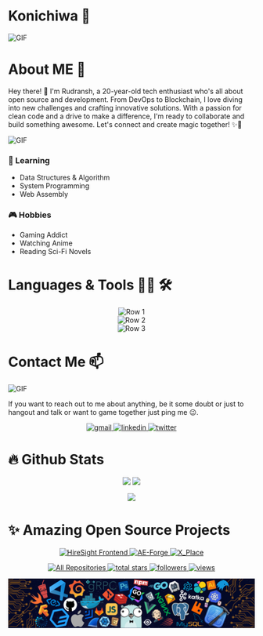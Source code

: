 # Konichiwa 👋

![GIF](https://github.com/Xx-Ashutosh-xX/Xx-Ashutosh-xX/blob/master/assets/208593.gif)

# About ME 💬

Hey there! 👋 I'm Rudransh, a 20-year-old tech enthusiast who's all about open source and development. From DevOps to Blockchain, I love diving into new challenges and crafting innovative solutions. With a passion for clean code and a drive to make a difference, I'm ready to collaborate and build something awesome. Let's connect and create magic together! ✨🚀

![GIF](https://github.com/Xx-Ashutosh-xX/Xx-Ashutosh-xX/blob/master/assets/1936.gif)

### 🌱 Learning
- Data Structures & Algorithm
- System Programming
- Web Assembly

### 🎮 Hobbies
- Gaming Addict
- Watching Anime
- Reading Sci-Fi Novels

# Languages & Tools 👨‍💻 🛠

<p align="center">
  <img src="https://skillicons.dev/icons?i=git,rust,docker,c,vim" alt="Row 1" />
  <br />
  <img src="https://skillicons.dev/icons?i=solidity,golang,notion,bun" alt="Row 2" />
  <br />
  <img src="https://skillicons.dev/icons?i=next,react,wasm,typescript,javascript" alt="Row 3" />
</p>

# Contact Me 📫

![GIF](https://github.com/Xx-Ashutosh-xX/Xx-Ashutosh-xX/blob/master/assets/93195.gif)

If you want to reach out to me about anything, be it some doubt or just to hangout and talk or want to game together just ping me 😉.

<p align="center">
  <a href="mailto:rudransh9shinghal@gmail.com">
    <img src="https://skillicons.dev/icons?i=gmail" alt="gmail" width="40" height="40" />
  </a>
  <a href="https://www.linkedin.com/in/rudransh-shinghal-264b37206/">
    <img src="https://skillicons.dev/icons?i=linkedin" alt="linkedin" width="40" height="40" />
  </a>
  <a href="https://twitter.com/rudransh190204">
    <img src="https://skillicons.dev/icons?i=twitter" alt="twitter" width="40" height="40" />
  </a>
</p>

# 🔥 Github Stats

<p align="center">
  <img width="48%" src="https://github-readme-stats.vercel.app/api?username=Ansh1902396&show_icons=true&theme=tokyonight&hide_border=true" />
  <img width="48%" src="https://github-readme-streak-stats.herokuapp.com/?user=Ansh1902396&theme=tokyonight&hide_border=true" />
</p>
<p align="center">
  <img width="48%" src="https://github-readme-stats.vercel.app/api/top-langs/?username=Ansh1902396&layout=compact&theme=tokyonight&hide_border=true" />
</p>

# ✨ Amazing Open Source Projects

<p align="center">
  <a href="https://github.com/HireSight/Frontend">
    <img width="32%" src="https://github-readme-stats.vercel.app/api/pin/?username=HireSight&repo=Frontend&theme=tokyonight&hide_border=true" alt="HireSight Frontend">
  </a>
  <a href="https://github.com/Ansh1902396/AE-Forge">
    <img width="32%" src="https://github-readme-stats.vercel.app/api/pin/?username=Ansh1902396&repo=AE-forge&theme=tokyonight&hide_border=true" alt="AE-Forge">
  </a>
  <a href="https://github.com/Suryansh-23/X_Place">
    <img width="32%" src="https://github-readme-stats.vercel.app/api/pin/?username=Suryansh-23&repo=X_Place&theme=tokyonight&hide_border=true" alt="X_Place">
  </a>
</p>

<p align="center">
  <a href="https://github.com/Ansh1902396?tab=repositories&sort=stargazers">
    <img alt="All Repositories" title="All Repositories" src="https://custom-icon-badges.herokuapp.com/badge/-All%20Repos-2962FF?style=for-the-badge&logoColor=white&logo=repo"/>
  </a>
  <a href="https://github.com/Ansh1902396?tab=repositories&sort=stargazers">
    <img alt="total stars" title="Total stars on GitHub" src="https://custom-icon-badges.herokuapp.com/badge/dynamic/json?logo=star&host=formatted-dynamic-badges.herokuapp.com&formatter=metric&style=for-the-badge&color=55960c&labelColor=488207&label=stars&query=%24.stars&url=https%3A%2F%2Fapi.github-star-counter.workers.dev%2Fuser%2FAnsh1902396"/>
  </a>
  <a href="https://github.com/Ansh1902396?tab=followers">
    <img alt="followers" title="Follow me on Github" src="https://custom-icon-badges.herokuapp.com/github/followers/Ansh1902396?color=236ad3&labelColor=1155ba&style=for-the-badge&logo=person-add&label=Follow&logoColor=white"/>
  </a>
  <a href="https://github.com/Ansh1902396">
    <img alt="views" title="GitHub profile views" src="https://komarev.com/ghpvc/?username=Ansh1902396&style=for-the-badge"/>
  </a>
</p>

![Footer](https://github.com/Suryansh-23/Suryansh-23/blob/main/images/footer.png)
